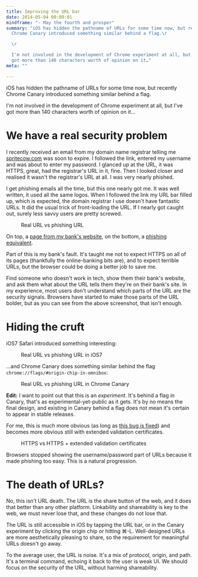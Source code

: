 ```yaml
---
title: Improving the URL bar
date: 2014-05-04 00:00:01
mindframe: "- May the fourth and prosper"
summary: "iOS has hidden the pathname of URLs for some time now, but recently
  Chrome Canary introduced something similar behind a flag.\r

  \r

  I'm not involved in the development of Chrome experiment at all, but I've
  got more than 140 characters worth of opinion on it…"
meta: ""

---
```


iOS has hidden the pathname of URLs for some time now, but recently Chrome Canary introduced something similar behind a flag.

I'm not involved in the development of Chrome experiment at all, but I've got more than 140 characters worth of opinion on it…

# We have a real security problem

I recently received an email from my domain name registrar telling me [spritecow.com](http://www.spritecow.com/) was soon to expire. I followed the link, entered my username and was about to enter my password. I glanced up at the URL, it was HTTPS, great, had the registrar's URL in it, fine. Then I looked closer and realised it wasn't the registrar's URL at all. I was very nearly phished. 

I get phishing emails all the time, but this one nearly got me. It was well written, it used all the same logos. When I followed the link my URL bar filled up, which is expected, the domain registrar I use doesn't have fantastic URLs. It did the usual trick of front-loading the URL. If I nearly got caught out, surely less savvy users are pretty screwed.

<figure class="full-figure">
<img alt="" src="/static/posts/phishing-test/current-vs.png">
<figcaption>Real URL vs phishing URL</figcaption>
</figure>

On top, a <a href="http://www.halifax.co.uk/creditcards/?WT.seg_3=Common/promotion/credit_cards/hlinke/credit0-crdtcard-lnke-crdtcard00">page from my bank's website</a>, on the bottom, a [phishing equivalent](http://www.halifax.co.uk.creditcards.wt.seg_3.common.credit0-crdtcard-lnke-crdtcard00.this.evil.jakearchibald.com/creditcards/?WT.seg_3=Common/promotion/credit_cards/hlinke/credit0-crdtcard-lnke-crdtcard00).

Part of this is my bank's fault. It's taught me not to expect HTTPS on all of its pages (thankfully the online-banking bits are), and to expect terrible URLs, but the browser could be doing a better job to save me.

Find someone who doesn't work in tech, show them their bank's website, and ask them what about the URL tells them they're on their bank's site. In my experience, most users don't understand which parts of the URL are the security signals. Browsers have started to make those parts of the URL bolder, but as you can see from the above screenshot, that isn't enough.

# Hiding the cruft

iOS7 Safari introduced something interesting:

<figure class="full-figure">
<img alt="" src="/static/posts/phishing-test/ios-vs.png">
<figcaption>Real URL vs phishing URL in iOS7</figcaption>
</figure>

…and Chrome Canary does something similar behind the flag `chrome://flags/#origin-chip-in-omnibox`:

<figure class="full-figure">
<img alt="" src="/static/posts/phishing-test/canary-vs.png">
<figcaption>Real URL vs phishing URL in Chrome Canary</figcaption>
</figure>

**Edit:** I want to point out that this is an *experiment*. It's behind a flag in Canary, that's as experimental-yet-public as it gets. It's by no means the final design, and existing in Canary behind a flag does not mean it's certain to appear in stable releases.

For me, this is much more obvious (as long as [this bug is fixed](https://code.google.com/p/chromium/issues/detail?id=369853)) and becomes more obvious still with extended validation certificates.

<figure class="full-figure">
<img alt="" src="/static/posts/phishing-test/ssl-vs-extended-cert.png">
<figcaption>HTTPS vs HTTPS + extended validation certificates</figcaption>
</figure>

Browsers stopped showing the username/password part of URLs because it made phishing too easy. This is a natural progression. 

# The death of URLs?

No, this isn't URL death. The URL is the share button of the web, and it does that better than any other platform. Linkability and shareability is key to the web, we must never lose that, and these changes do not lose that.

The URL is still accessible in iOS by tapping the URL bar, or in the Canary experiment by clicking the origin chip or hitting ⌘-L. Well-designed URLs are more aesthetically pleasing to share, so the requirement for meaningful URLs doesn't go away.

To the average user, the URL is noise. It's a mix of protocol, origin, and path. It's a terminal command, echoing it back to the user is weak UI. We should focus on the security of the URL, without harming shareability.
